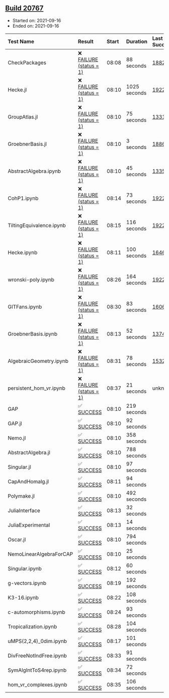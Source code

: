 ## [Build 20767](https://oscarci.mathematik.uni-kl.de/job/oscar/20767/)

* Started on: 2021-09-16
* Ended on: 2021-09-16

| Test Name    | Result | Start | Duration | Last Success | First Failure |
|:-------------|:-------|:------|:---------|:-------------|:--------------|
| CheckPackages | ❌ [FAILURE (status = 1)](https://oscarci.mathematik.uni-kl.de/job/oscar/20767/artifact/logs/build-20767/CheckPackages.log) | 08:08 | 88 seconds | [18822](https://oscarci.mathematik.uni-kl.de/job/oscar/18822/) | [18823](https://oscarci.mathematik.uni-kl.de/job/oscar/18823/) |
| Hecke.jl | ❌ [FAILURE (status = 1)](https://oscarci.mathematik.uni-kl.de/job/oscar/20767/artifact/logs/build-20767/Hecke.jl.log) | 08:10 | 1025 seconds | [19222](https://oscarci.mathematik.uni-kl.de/job/oscar/19222/) | [20152](https://oscarci.mathematik.uni-kl.de/job/oscar/20152/) |
| GroupAtlas.jl | ❌ [FAILURE (status = 1)](https://oscarci.mathematik.uni-kl.de/job/oscar/20767/artifact/logs/build-20767/GroupAtlas.jl.log) | 08:10 | 75 seconds | [13311](https://oscarci.mathematik.uni-kl.de/job/oscar/13311/) | [13312](https://oscarci.mathematik.uni-kl.de/job/oscar/13312/) |
| GroebnerBasis.jl | ❌ [FAILURE (status = 1)](https://oscarci.mathematik.uni-kl.de/job/oscar/20767/artifact/logs/build-20767/GroebnerBasis.jl.log) | 08:10 | 3 seconds | [18864](https://oscarci.mathematik.uni-kl.de/job/oscar/18864/) | [18865](https://oscarci.mathematik.uni-kl.de/job/oscar/18865/) |
| AbstractAlgebra.ipynb | ❌ [FAILURE (status = 1)](https://oscarci.mathematik.uni-kl.de/job/oscar/20767/artifact/logs/build-20767/AbstractAlgebra.ipynb.log) | 08:10 | 45 seconds | [13355](https://oscarci.mathematik.uni-kl.de/job/oscar/13355/) | [13356](https://oscarci.mathematik.uni-kl.de/job/oscar/13356/) |
| CohP1.ipynb | ❌ [FAILURE (status = 1)](https://oscarci.mathematik.uni-kl.de/job/oscar/20767/artifact/logs/build-20767/CohP1.ipynb.log) | 08:14 | 73 seconds | [19222](https://oscarci.mathematik.uni-kl.de/job/oscar/19222/) | [20152](https://oscarci.mathematik.uni-kl.de/job/oscar/20152/) |
| TiltingEquivalence.ipynb | ❌ [FAILURE (status = 1)](https://oscarci.mathematik.uni-kl.de/job/oscar/20767/artifact/logs/build-20767/TiltingEquivalence.ipynb.log) | 08:15 | 116 seconds | [19222](https://oscarci.mathematik.uni-kl.de/job/oscar/19222/) | [20152](https://oscarci.mathematik.uni-kl.de/job/oscar/20152/) |
| Hecke.ipynb | ❌ [FAILURE (status = 1)](https://oscarci.mathematik.uni-kl.de/job/oscar/20767/artifact/logs/build-20767/Hecke.ipynb.log) | 08:11 | 100 seconds | [16463](https://oscarci.mathematik.uni-kl.de/job/oscar/16463/) | [16464](https://oscarci.mathematik.uni-kl.de/job/oscar/16464/) |
| wronski-poly.ipynb | ❌ [FAILURE (status = 1)](https://oscarci.mathematik.uni-kl.de/job/oscar/20767/artifact/logs/build-20767/wronski-poly.ipynb.log) | 08:26 | 164 seconds | [19222](https://oscarci.mathematik.uni-kl.de/job/oscar/19222/) | [20152](https://oscarci.mathematik.uni-kl.de/job/oscar/20152/) |
| GITFans.ipynb | ❌ [FAILURE (status = 1)](https://oscarci.mathematik.uni-kl.de/job/oscar/20767/artifact/logs/build-20767/GITFans.ipynb.log) | 08:30 | 83 seconds | [16068](https://oscarci.mathematik.uni-kl.de/job/oscar/16068/) | [16069](https://oscarci.mathematik.uni-kl.de/job/oscar/16069/) |
| GroebnerBasis.ipynb | ❌ [FAILURE (status = 1)](https://oscarci.mathematik.uni-kl.de/job/oscar/20767/artifact/logs/build-20767/GroebnerBasis.ipynb.log) | 08:13 | 52 seconds | [13748](https://oscarci.mathematik.uni-kl.de/job/oscar/13748/) | [13749](https://oscarci.mathematik.uni-kl.de/job/oscar/13749/) |
| AlgebraicGeometry.ipynb | ❌ [FAILURE (status = 1)](https://oscarci.mathematik.uni-kl.de/job/oscar/20767/artifact/logs/build-20767/AlgebraicGeometry.ipynb.log) | 08:31 | 78 seconds | [15322](https://oscarci.mathematik.uni-kl.de/job/oscar/15322/) | [15323](https://oscarci.mathematik.uni-kl.de/job/oscar/15323/) |
| persistent_hom_vr.ipynb | ❌ [FAILURE (status = 1)](https://oscarci.mathematik.uni-kl.de/job/oscar/20767/artifact/logs/build-20767/persistent_hom_vr.ipynb.log) | 08:37 | 21 seconds | unknown | unknown |
| GAP | ✅ [SUCCESS](https://oscarci.mathematik.uni-kl.de/job/oscar/20767/artifact/logs/build-20767/GAP.log) | 08:10 | 219 seconds |  |  |
| GAP.jl | ✅ [SUCCESS](https://oscarci.mathematik.uni-kl.de/job/oscar/20767/artifact/logs/build-20767/GAP.jl.log) | 08:10 | 92 seconds |  |  |
| Nemo.jl | ✅ [SUCCESS](https://oscarci.mathematik.uni-kl.de/job/oscar/20767/artifact/logs/build-20767/Nemo.jl.log) | 08:10 | 358 seconds |  |  |
| AbstractAlgebra.jl | ✅ [SUCCESS](https://oscarci.mathematik.uni-kl.de/job/oscar/20767/artifact/logs/build-20767/AbstractAlgebra.jl.log) | 08:10 | 788 seconds |  |  |
| Singular.jl | ✅ [SUCCESS](https://oscarci.mathematik.uni-kl.de/job/oscar/20767/artifact/logs/build-20767/Singular.jl.log) | 08:10 | 97 seconds |  |  |
| CapAndHomalg.jl | ✅ [SUCCESS](https://oscarci.mathematik.uni-kl.de/job/oscar/20767/artifact/logs/build-20767/CapAndHomalg.jl.log) | 08:11 | 94 seconds |  |  |
| Polymake.jl | ✅ [SUCCESS](https://oscarci.mathematik.uni-kl.de/job/oscar/20767/artifact/logs/build-20767/Polymake.jl.log) | 08:10 | 492 seconds |  |  |
| JuliaInterface | ✅ [SUCCESS](https://oscarci.mathematik.uni-kl.de/job/oscar/20767/artifact/logs/build-20767/JuliaInterface.log) | 08:13 | 32 seconds |  |  |
| JuliaExperimental | ✅ [SUCCESS](https://oscarci.mathematik.uni-kl.de/job/oscar/20767/artifact/logs/build-20767/JuliaExperimental.log) | 08:13 | 14 seconds |  |  |
| Oscar.jl | ✅ [SUCCESS](https://oscarci.mathematik.uni-kl.de/job/oscar/20767/artifact/logs/build-20767/Oscar.jl.log) | 08:10 | 794 seconds |  |  |
| NemoLinearAlgebraForCAP | ✅ [SUCCESS](https://oscarci.mathematik.uni-kl.de/job/oscar/20767/artifact/logs/build-20767/NemoLinearAlgebraForCAP.log) | 08:10 | 25 seconds |  |  |
| Singular.ipynb | ✅ [SUCCESS](https://oscarci.mathematik.uni-kl.de/job/oscar/20767/artifact/logs/build-20767/Singular.ipynb.log) | 08:12 | 60 seconds |  |  |
| g-vectors.ipynb | ✅ [SUCCESS](https://oscarci.mathematik.uni-kl.de/job/oscar/20767/artifact/logs/build-20767/g-vectors.ipynb.log) | 08:19 | 192 seconds |  |  |
| K3-16.ipynb | ✅ [SUCCESS](https://oscarci.mathematik.uni-kl.de/job/oscar/20767/artifact/logs/build-20767/K3-16.ipynb.log) | 08:22 | 108 seconds |  |  |
| c-automorphisms.ipynb | ✅ [SUCCESS](https://oscarci.mathematik.uni-kl.de/job/oscar/20767/artifact/logs/build-20767/c-automorphisms.ipynb.log) | 08:24 | 93 seconds |  |  |
| Tropicalization.ipynb | ✅ [SUCCESS](https://oscarci.mathematik.uni-kl.de/job/oscar/20767/artifact/logs/build-20767/Tropicalization.ipynb.log) | 08:28 | 104 seconds |  |  |
| uMPS(2,2,4)_0dim.ipynb | ✅ [SUCCESS](https://oscarci.mathematik.uni-kl.de/job/oscar/20767/artifact/logs/build-20767/uMPS-2-2-4-_0dim.ipynb.log) | 08:17 | 101 seconds |  |  |
| DivFreeNotIndFree.ipynb | ✅ [SUCCESS](https://oscarci.mathematik.uni-kl.de/job/oscar/20767/artifact/logs/build-20767/DivFreeNotIndFree.ipynb.log) | 08:33 | 91 seconds |  |  |
| SymAlgIntToS4rep.ipynb | ✅ [SUCCESS](https://oscarci.mathematik.uni-kl.de/job/oscar/20767/artifact/logs/build-20767/SymAlgIntToS4rep.ipynb.log) | 08:34 | 72 seconds |  |  |
| hom_vr_complexes.ipynb | ✅ [SUCCESS](https://oscarci.mathematik.uni-kl.de/job/oscar/20767/artifact/logs/build-20767/hom_vr_complexes.ipynb.log) | 08:35 | 106 seconds |  |  |
